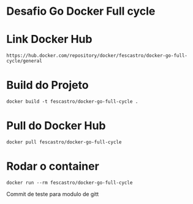 
# Desafio Go Docker Full cycle

# Link Docker Hub
```
https://hub.docker.com/repository/docker/fescastro/docker-go-full-cycle/general
```

# Build do Projeto
```
docker build -t fescastro/docker-go-full-cycle .
```

# Pull do Docker Hub
```
docker pull fescastro/docker-go-full-cycle
```

# Rodar o container
```
docker run --rm fescastro/docker-go-full-cycle
```
Commit de teste para modulo de gitt